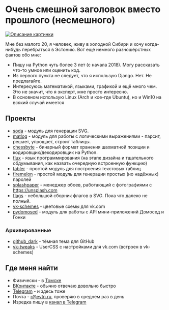 # Очень смешной заголовок вместо прошлого (несмешного)

[![Описание картинки](https://github-readme-stats.vercel.app/api?username=evtn&count_private=true&show_icons=true&title_color=68f67b&bg_color=0d1117&hide_border=true&icon_color=fafafa&text_color=fafafa&include_all_commits=true)](https://github.com/anuraghazra/github-readme-stats)

Мне без малого 20, я человек, живу в холодной Сибири и хочу когда-нибудь перебраться в Эстонию.
Вот ещё немного разношёрстных фактов обо мне:

* Пишу на Python чуть более 3 лет (с начала 2018). Могу рассказать что-то умное или оценить код.
* Из первого пункта не следует, что я использую Django. Нет. Не предлагайте.
* Интересуюсь математикой, языками, графикой и ещё много чем. Это не значит, что я эксперт, мне просто интересно.
* В основном использую Linux (Arch и кое-где Ubuntu), но и Win10 на всякий случай имеется

## Проекты

* [soda](https://github.com/evtn/soda) - модуль для генерации SVG.
* [matlog](https://github.com/evtn/matlog) - модуль для работы с логическими выражениями - парсит, решает, упрощает, строит таблицы.
* [chessbyte](https://github.com/evtn/chessbyte) - бинарный формат хранения шахматной позиции и кодировщик/декодировщик на Python.
* [flux](https://vk.com/fluxbot) - язык программирования (на этапе дизайна и тщательного обдумывания, как назвать очередную встроенную функцию)
* [tabler](https://github.com/evtn/tabler) - простой модуль для построения текстовых таблиц
* [firemelon](https://github.com/evtn/firemelon) - простой модуль для генерации простых (но надёжных) паролей
* [splashpaper](https://github.com/evtn/splashpaper) - менеджер обоев, работающий с фотографиями с https://unsplash.com
* [flags](https://github.com/evtn/flags) - небольшой сборник флагов в SVG. Пока что далеко не полный.
* [vk-schemes](https://github.com/evtn/vk-schemes) - цветовые схемы для vk.com
* [pydomosed](https://github.com/evtn/pydomosed) - модуль для работы с API мини-приложений Домосед и Гонки

### Архивированные
* [github_dark](https://github.com/evtn/github-dark) - тёмная тема для GitHub
* [vk-tweaks](https://github.com/evtn/vk-tweaks) - UserCSS с настройками для vk.com (встроен в vk-schemes)

## Где меня найти

* Физически - в [Томске](https://ru.wikipedia.org/wiki/%D0%A2%D0%BE%D0%BC%D1%81%D0%BA)
* [ВКонтакте](https://vk.com/qevitta) - обычно отвечаю довольно быстро
* [Telegram](https://t.me/aternative) - и здесь тоже
* Почта - r@evtn.ru, проверяю в среднем раз в день
* Изредка пишу в [канал в Telegram](https://t.me/reta_e)
